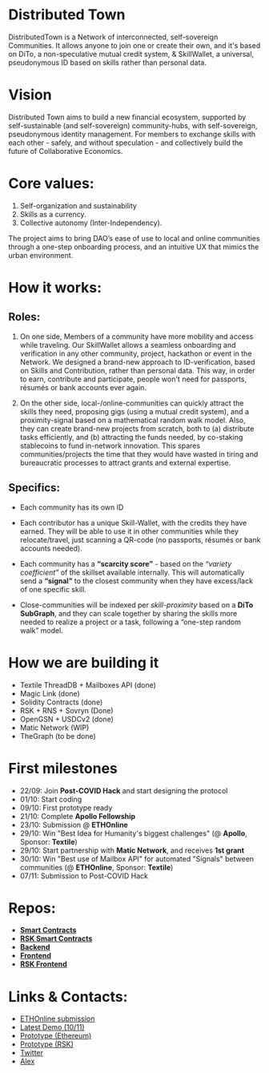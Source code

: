 # Distributed Town
DistributedTown is a Network of interconnected, self-sovereign Communities. It allows anyone to join one or create their own, and it's based on DiTo, a non-speculative mutual credit system, & SkillWallet, a universal, pseudonymous ID based on skills rather than personal data.

# Vision 
Distributed Town aims to build a new financial ecosystem, supported by self-sustainable (and self-sovereign) community-hubs, with self-sovereign, pseudonymous identity management. For members to exchange skills with each other - safely, and without speculation - and collectively build the future of Collaborative Economics.

# Core values:
1. Self-organization and sustainability
2. Skills as a currency. 
3. Collective autonomy (Inter-Independency). 

The project aims to bring DAO’s ease of use to local and online communities through a one-step onboarding process, and an intuitive UX that mimics the urban environment.

# How it works:
## Roles:
1. On one side, Members of a community have more mobility and access while traveling. Our SkillWallet allows a seamless onboarding and verification in any other community, project, hackathon or event in the Network. We designed a brand-new approach to ID-verification, based on Skills and Contribution, rather than personal data. This way, in order to earn, contribute and participate, people won't need for passports, résumés or bank accounts ever again.

2. On the other side, local-/online-communities can quickly attract the skills they need, proposing gigs (using a mutual credit system), and a proximity-signal based on a mathematical random walk model. Also, they can create brand-new projects from scratch, both to (a) distribute tasks efficiently, and (b) attracting the funds needed, by co-staking stablecoins to fund in-network innovation. This spares communities/projects the time that they would have wasted in tiring and bureaucratic processes to attract grants and external expertise.

## Specifics:
- Each community has its own ID
- Each contributor has a unique Skill-Wallet, with the credits they have earned. They will be able to use it in other communities while they relocate/travel, just scanning a QR-code (no passports, résumés or bank accounts needed).
- Each community has a __“scarcity score”__ - based on the *“variety coefficient”* of the skillset available internally. This will automatically send a __“signal”__ to the closest community when they have excess/lack of one specific skill. 

- Close-communities will be indexed per *skill-proximity* based on a __DiTo SubGraph__, and they can scale together by sharing the skills more needed to realize a project or a task, following a “one-step random walk” model.


# How we are building it
- Textile ThreadDB + Mailboxes API (done)
- Magic Link (done)
- Solidity Contracts (done)
- RSK + RNS + Sovryn (Done)
- OpenGSN + USDCv2 (done)
- Matic Network (WIP)
- TheGraph (to be done)

# First milestones
- 22/09: Join __Post-COVID Hack__ and start designing the protocol
- 01/10: Start coding
- 09/10: First prototype ready
- 21/10: Complete __Apollo Fellowship__
- 23/10: Submission @ __ETHOnline__
- 29/10: Win "Best Idea for Humanity's biggest challenges" (@ __Apollo__, Sponsor: __Textile__)
- 29/10: Start partnership with __Matic Network__, and receives __1st grant__
- 30/10: Win "Best use of Mailbox API" for automated "Signals" between communities (@ __ETHOnline__, Sponsor: __Textile__)
- 07/11: Submission to Post-COVID Hack



# Repos:
- [**Smart Contracts**](https://github.com/DistributedTown/distributed-town-smart-contracts)
- [**RSK Smart Contracts**](https://github.com/DistributedTown/distributed-town-rsk-smart-contracts)
- [**Backend**](https://github.com/DistributedTown/distributed-town-backend)
- [**Frontend**](https://github.com/DistributedTown/distributed-town-frontend)
- [**RSK Frontend**](https://github.com/DistributedTown/distributed-town-rsk-frontend)

# Links & Contacts:
- [ETHOnline submission](https://hack.ethglobal.co/showcase/distributedtown-rec4JRV38UV4tnA7P)
- [Latest Demo (10/11)](https://www.youtube.com/watch?v=KoCDBoyPgPU)
- [Prototype (Ethereum)](https://distributed.town)
- [Prototype (RSK)](https://distributed.town:3131/)
- [Twitter](https://twitter.com/DistributedTown)
- [Alex](https://t.me/jabyl)

